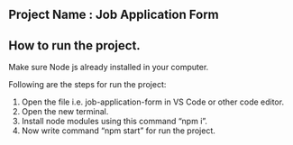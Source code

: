 Project Name : Job Application Form
--------------------------------------------------------------------

How to run the project.
--------------------------------------------------------------------
Make sure Node js already installed in your computer.

Following are the steps for run the project:
1. Open the file i.e. job-application-form in VS Code or other code editor.
2. Open the new terminal.
3. Install node modules using this command “npm i”.
4. Now write command “npm start” for run the project.